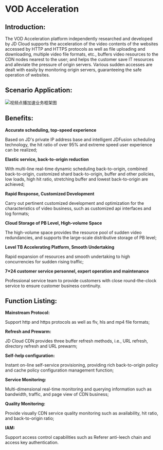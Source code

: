 # VOD Acceleration
## Introduction:
The VOD Acceleration platform independently researched and developed by JD Cloud supports the acceleration of the video contents of the websites accessed by HTTP and HTTPS protocols as well as file uploading and downloading, multiple video file formats, etc., buffers video resources to the CDN nodes nearest to the user; and helps the customer save IT resources and alleviate the pressure of origin servers. Various sudden accesses are dealt with easily by monitoring origin servers, guaranteeing the safe operation of websites.

## Scenario Application:
![视频点播加速业务框架图](https://github.com/jdcloudcom/cn/blob/cdn-new/image/CDN/%E8%A7%86%E9%A2%91%E7%82%B9%E6%92%AD%E5%8A%A0%E9%80%9F.png)

## Benefits:
**Accurate scheduling, top-speed experience**

Based on JD's private IP address base and intelligent JDFusion scheduling technology, the hit ratio of over 95% and extreme speed user experience can be realized;

**Elastic service, back-to-origin reduction**

With multi-line real-time dynamic scheduling back-to-origin, combined back-to-origin, customized shard back-to-origin, buffer and other policies, low loads, high hit ratio, stretching buffer and lowest back-to-origin are achieved;

**Rapid Response, Customized Development**

Carry out pertinent customized development and optimization for the characteristics of video business, such as customized api interfaces and log formats;

**Cloud Storage of PB Level, High-volume Space**

The high-volume space provides the resource pool of sudden video redundancies, and supports the large-scale distributive storage of PB level;

**Level TB Accelerating Platform, Smooth Undertaking**

Rapid expansion of resources and smooth undertaking to high concurrencies for sudden rising traffic;

**7*24 customer service personnel, expert operation and maintenance**

Professional service team to provide customers with close round-the-clock service to ensure customer business continuity.

## Function Listing:
**Mainstream Protocol:**

Support http and https protocols as well as flv, hls and mp4 file formats;

**Refresh and Prewarm:**

JD Cloud CDN provides three buffer refresh methods, i.e., URL refresh, directory refresh and URL prewarm;

**Self-help configuration:**

Instant on-line self-service provisioning, providing rich back-to-origin policy and cache policy configuration management function;

**Service Monitoring:**

Multi-dimensional real-time monitoring and querying information such as bandwidth, traffic, and page view of CDN business;

**Quality Monitoring:**

Provide visually CDN service quality monitoring such as availability, hit ratio, and back-to-origin ratio;

**IAM:**

Support access control capabilities such as Referer anti-leech chain and access key authentication.
